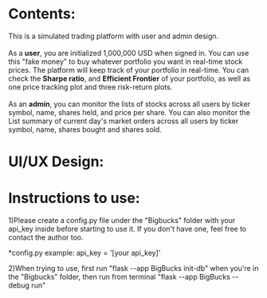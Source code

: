 # Contents:
This is a simulated trading platform with user and admin design. 
<br>
<br>
As a **user**, you are initialized 1,000,000 USD when signed in. You can use this "fake money" to buy whatever portfolio you want in real-time stock prices. The platform will keep track of your portfolio in real-time. You can check the **Sharpe ratio**, and **Efficient Frontier** of your portfolio, as well as one price tracking plot and three risk-return plots.
<br>
<br>
As an **admin**, you can monitor the lists of stocks across all users by ticker symbol, name, shares held, and price per share. You can also monitor the List summary of current day's market orders across all users by ticker symbol, name, shares bought and shares sold.

# UI/UX Design:


# Instructions to use:

1)Please create a config.py file under the "Bigbucks" folder with your api_key inside before starting to use it. If you don't have one, feel free to contact the author too.

*config.py example: api_key = '[your api_key]'

2)When trying to use, first run "flask --app BigBucks init-db" when you're in the "Bigbucks" folder, then run from terminal "flask --app BigBucks --debug run"
